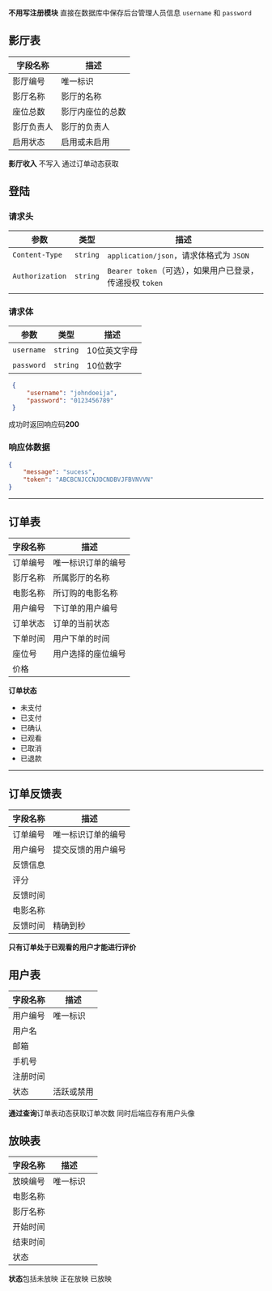 
**不用写注册模块** 直接在数据库中保存后台管理人员信息 `username`  和 `password`


## 影厅表

| 字段名称  | 描述       |
| ----- | -------- |
| 影厅编号  | 唯一标识     |
| 影厅名称  | 影厅的名称    |
| 座位总数  | 影厅内座位的总数 |
| 影厅负责人 | 影厅的负责人   |
| 启用状态  | 启用或未启用   |
 **影厅收入** 不写入 通过订单动态获取

## 登陆
 
 ### 请求头

| 参数              | 类型       | 描述                                      |
| --------------- | -------- | --------------------------------------- |
| `Content-Type`  | `string` | `application/json`，请求体格式为 `JSON`        |
| `Authorization` | `string` | `Bearer token`（可选），如果用户已登录，传递授权 `token` |
|                 |          |                                         |

### 请求体

| 参数         | 类型       | 描述      |
| ---------- | -------- | ------- |
| `username` | `string` | 10位英文字母 |
| `password` | `string` | 10位数字   |
```json
 {
     "username": "johndoeija", 
     "password": "0123456789"
 }
```

成功时返回响应码**200**
### 响应体数据

```json
{
    "message": "sucess",
    "token": "ABCBCNJCCNJDCNDBVJFBVNVVN"
}
```

--- 
## 订单表

| 字段名称 | 描述        |
| ---- | --------- |
| 订单编号 | 唯一标识订单的编号 |
| 影厅名称 | 所属影厅的名称   |
| 电影名称 | 所订购的电影名称  |
| 用户编号 | 下订单的用户编号  |
| 订单状态 | 订单的当前状态   |
| 下单时间 | 用户下单的时间   |
| 座位号  | 用户选择的座位编号 |
| 价格   |           |

**订单状态** 
- 未支付
- 已支付
- 已确认 
- 已观看
- 已取消
- 已退款

---

## 订单反馈表

| 字段名称 | 描述        |
| ---- | --------- |
| 订单编号 | 唯一标识订单的编号 |
| 用户编号 | 提交反馈的用户编号 |
| 反馈信息 |           |
| 评分   |           |
| 反馈时间 |           |
| 电影名称 |           |
| 反馈时间 | 精确到秒      |
**只有订单处于已观看的用户才能进行评价**

##  用户表

| 字段名称 | 描述    |
| ---- | ----- |
| 用户编号 | 唯一标识  |
| 用户名  |       |
| 邮箱   |       |
| 手机号  |       |
| 注册时间 |       |
| 状态   | 活跃或禁用 |
**通过查询**订单表动态获取订单次数
同时后端应存有用户头像

## 放映表

| 字段名称 | 描述   |     |
| ---- | ---- | --- |
| 放映编号 | 唯一标识 |     |
| 电影名称 |      |     |
| 影厅名称 |      |     |
| 开始时间 |      |     |
| 结束时间 |      |     |
| 状态   |      |     |
**状态**包括未放映 正在放映 已放映